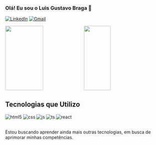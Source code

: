 ### Olá! Eu sou o Luis Gustavo Braga 👋

[![LinkedIn](https://img.shields.io/badge/LinkedIn-0077B5?style=for-the-badge&logo=linkedin&logoColor=white)](https://www.linkedin.com/in/luis-gustavo-braga/)
[![Gmail](https://img.shields.io/badge/Gmail-D14836?style=for-the-badge&logo=gmail&logoColor=white)](mailto:contatorafaballerini@gmail.com)

<div align="left">
     <img width="49%" height="205px" src="https://github-readme-stats.vercel.app/api?username=LuisBraga31&show_icons=true&count_private=true&hide_border=false&title_color=00a000&icon_color=00a000&text_color=c9d1d9&bg_color=0d1117&rank_icon=github"/> 
    <img width="41%" height="205px" src="https://github-readme-stats.vercel.app/api/top-langs/?username=LuisBraga31&layout=compact&hide_border=false&title_color=00a000&text_color=c9d1d9&bg_color=0d1117" />
</div>

## Tecnologias que Utilizo

<div style="display: inline_block">
  <img align="center" alt="html5" src="https://img.shields.io/badge/HTML5-E34F26?style=for-the-badge&logo=html5&logoColor=white" />
  <img align="center" alt="css" src="https://img.shields.io/badge/CSS3-1572B6?style=for-the-badge&logo=css3&logoColor=white" />
  <img align="center" alt="js" src="https://img.shields.io/badge/JavaScript-F7DF1E?style=for-the-badge&logo=javascript&logoColor=black" />
  <img align="center" alt="ts" src="https://img.shields.io/badge/TypeScript-007ACC?style=for-the-badge&logo=typescript&logoColor=white" />
  <img align="center" alt="react" src="https://img.shields.io/badge/React-20232A?style=for-the-badge&logo=react&logoColor=61DAFB" />
  
</div><br/>

Estou buscando aprender ainda mais outras tecnologias, em busca de aprimorar minhas competências.
